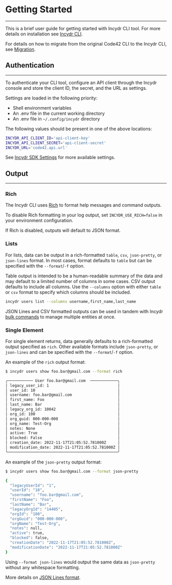 # Getting Started

---

This is a brief user guide for getting started with Incydr CLI tool.  For more details on installation see [Incydr CLI](index.md).

For details on how to migrate from the original Code42 CLI to the Incydr CLI, see [Migration](migration.md).

## Authentication

---

To authenticate your CLI tool, configure an API client through the Incydr console and store the client ID, the secret, and the URL as settings.

Settings are loaded in the following priority:

* Shell environment variables
* An .env file in the current working directory
* An .env file in `~/.config/incydr` directory

The following values should be present in one of the above locations:

```bash
INCYDR_API_CLIENT_ID='api-client-key'
INCYDR_API_CLIENT_SECRET='api-client-secret'
INCYDR_URL='code42.api.url'
```

See [Incydr SDK Settings](../sdk/settings.md) for more available settings.

## Output

---

### Rich

The Incydr CLI uses [Rich](https://github.com/Textualize/rich) to format help messages and command outputs.

To disable Rich formatting in your log output, set `INCYDR_USE_RICH=false` in your environment configuration.

If Rich is disabled, outputs will default to JSON format.

### Lists

For lists, data can be output in a rich-formatted `table`, `csv`, `json-pretty`, or `json-lines` format.  In most cases, format defaults to `table` but can be specified with the `--format`/`-f` option.

Table output is intended to be a human-readable summary of the data and may default to a limited number of columns in some cases. CSV output defaults to include all columns. Use the `--columns` option with either `table` or `csv` format to specify which columns should be included.

```bash
incydr users list --columns username,first_name,last_name
```

JSON Lines and CSV formatted outputs can be used in tandem with Incydr [bulk commands](bulk.md) to manage multiple entities at once.

### Single Element

For single element returns, data generally defaults to a rich-formatted output specified as `rich`. Other available formats include `json-pretty`, or `json-lines` and can be specified with the `--format`/`-f` option.

An example of the `rich` output format:

```bash
$ incydr users show foo.bar@gmail.com --format rich

╭─────────── User foo.bar@gmail.com  ────────────╮
│ legacy_user_id: 1                              │
│ user_id: 10                                    │
│ username: foo.bar@gmail.com                    │
│ first_name: Foo                                │
│ last_name: Bar                                 │
│ legacy_org_id: 10042                           │
│ org_id: 100                                    │
│ org_guid: 000-000-000                          │
│ org_name: Test-Org                             │
│ notes: None                                    │
│ active: True                                   │
│ blocked: False                                 │
│ creation_date: 2022-11-17T21:05:52.781000Z     │
│ modification_date: 2022-11-17T21:05:52.781000Z │
╰────────────────────────────────────────────────╯
```

An example of the `json-pretty` output format:

```bash
$ incydr users show foo.bar@gmail.com --format json-pretty

{
  "legacyUserId": "1",
  "userId": "10",
  "username": "foo.bar@gmail.com",
  "firstName": "Foo",
  "lastName": "Bar",
  "legacyOrgId": "14405",
  "orgId": "100",
  "orgGuid": "000-000-000",
  "orgName": "Test-Org",
  "notes": null,
  "active": true,
  "blocked": false,
  "creationDate": "2022-11-17T21:05:52.781000Z",
  "modificationDate": "2022-11-17T21:05:52.781000Z"
}
```
Using `--format json-lines` would output the same data as `json-pretty` without any whitespace formatting.

More details on [JSON Lines format](https://jsonlines.org).
